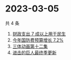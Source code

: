 # 2023-03-05

共 4 条

<!-- BEGIN ZHIHUSEARCH -->
<!-- 最后更新时间 Sun Mar 05 2023 18:12:59 GMT+0800 (China Standard Time) -->
1. [财政支出 7 成以上用于民生](https://www.zhihu.com/search?q=财政支出%207%20成以上用于民生)
1. [今年国防费预算增长 7.2%](https://www.zhihu.com/search?q=今年国防费预算增长%207.2%)
1. [三体动画第十二集](https://www.zhihu.com/search?q=三体动画第十二集)
1. [进击的巨人最终季更新](https://www.zhihu.com/search?q=进击的巨人最终季更新)
<!-- END ZHIHUSEARCH -->

